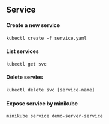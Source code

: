 
## Service
#### Create a new service
`kubectl create -f service.yaml`

#### List services
`kubectl get svc`

#### Delete servies
`kubectl delete svc [service-name]`

#### Expose service by minikube
`minikube service demo-server-service`
